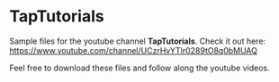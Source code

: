 # TapTutorials
Sample files for the youtube channel **TapTutorials**.
Check it out here: https://www.youtube.com/channel/UCzrHvYTlr0289tO8q0bMUAQ

Feel free to download these files and follow along the youtube videos.
